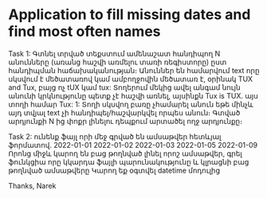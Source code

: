 # Application to fill missing dates and find most often names

Task 1: 
Գտնել տրված տեքստում ամենաշատ հանդիպող N անունները (առանց հաշվի առմելու տառի ռեգիստորը) ըստ հանդիպման հաճախականության։ Անուններ են համարվում text որը սկսվում է մեծատառով կամ ամբողջովին մեծատառ է, օրինակ TUX and Tux, բայց ոչ tUX կամ tux: Տողերում մեկից  ավել անգամ նույն անունի կրկնությունը պետք չէ հաշվի առնել, այսինքն Tux is TUX. այս տողի համար Tux: 1: Տողի սկսվող բառը չհամարել անուն եթե մինչև այդ տվյալ text չի հանդիպել/հաշվարկվել որպես անուն։ Գտված արդյունքի N ից փոքր լինելու դեպքում արտածել ողջ արդյունքը։

Task 2: 
ունենք ֆայլ որի մեջ գրված են ամսաթվեր հետևյալ ֆորմատով․
2022-01-01
2022-01-02
2022-01-03
2022-01-05
2022-01-09
Որոնց միջև կարող են բաց թողնված լինել որոշ ամսաթվեր, գրել ֆունկցիա որը կկարդա ֆայլի պարունակությունը և կլրացնի բաց թողնված ամսաթվերը
Կարող եք օգտվել datetime մոդուլից

Thanks, Narek